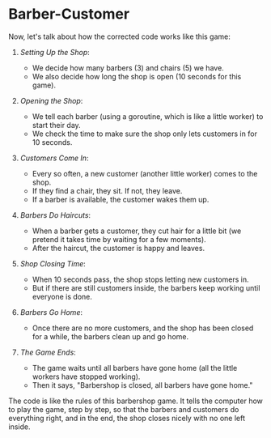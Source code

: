 # Barber-Customer


Now, let's talk about how the corrected code works like this game:

1. *Setting Up the Shop*:
   - We decide how many barbers (3) and chairs (5) we have.
   - We also decide how long the shop is open (10 seconds for this game).

2. *Opening the Shop*:
   - We tell each barber (using a goroutine, which is like a little worker) to start their day.
   - We check the time to make sure the shop only lets customers in for 10 seconds.

3. *Customers Come In*:
   - Every so often, a new customer (another little worker) comes to the shop.
   - If they find a chair, they sit. If not, they leave.
   - If a barber is available, the customer wakes them up.

4. *Barbers Do Haircuts*:
   - When a barber gets a customer, they cut hair for a little bit (we pretend it takes time by waiting for a few moments).
   - After the haircut, the customer is happy and leaves.

5. *Shop Closing Time*:
   - When 10 seconds pass, the shop stops letting new customers in.
   - But if there are still customers inside, the barbers keep working until everyone is done.

6. *Barbers Go Home*:
   - Once there are no more customers, and the shop has been closed for a while, the barbers clean up and go home.

7. *The Game Ends*:
   - The game waits until all barbers have gone home (all the little workers have stopped working).
   - Then it says, "Barbershop is closed, all barbers have gone home."

The code is like the rules of this barbershop game. It tells the computer how to play the game, step by step, so that the barbers and customers do everything right, and in the end, the shop closes nicely with no one left inside.